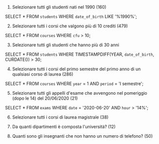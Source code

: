 1. Selezionare tutti gli studenti nati nel 1990 (160)

SELECT * FROM `students` WHERE `date_of_birth` LIKE '%1990%';

2. Selezionare tutti i corsi che valgono più di 10 crediti (479)

SELECT * FROM `courses` WHERE `cfu` > 10;

3. Selezionare tutti gli studenti che hanno più di 30 anni

SELECT * FROM `students` WHERE TIMESTAMPDIFF(YEAR, `date_of_birth`, CURDATE()) > 30;

4. Selezionare tutti i corsi del primo semestre del primo anno di un qualsiasi corso di laurea (286)

SELECT * FROM `courses` WHERE `year` = 1 AND `period` = 'I semestre';

5. Selezionare tutti gli appelli d'esame che avvengono nel pomeriggio (dopo le 14) del 20/06/2020 (21)

SELECT * FROM `exams` WHERE `date` = '2020-06-20' AND `hour` > '14%';

6. Selezionare tutti i corsi di laurea magistrale (38)


7. Da quanti dipartimenti è composta l'università? (12)


8. Quanti sono gli insegnanti che non hanno un numero di telefono? (50)